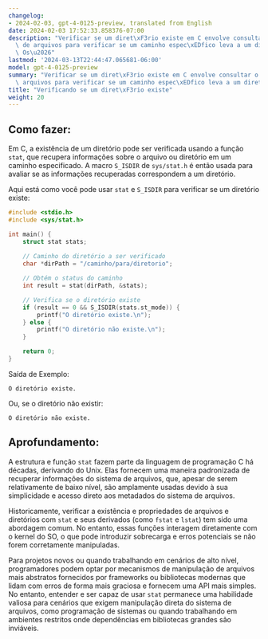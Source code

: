 ```yaml
---
changelog:
- 2024-02-03, gpt-4-0125-preview, translated from English
date: 2024-02-03 17:52:33.858376-07:00
description: "Verificar se um diret\xF3rio existe em C envolve consultar o sistema\
  \ de arquivos para verificar se um caminho espec\xEDfico leva a um diret\xF3rio.\
  \ Os\u2026"
lastmod: '2024-03-13T22:44:47.065681-06:00'
model: gpt-4-0125-preview
summary: "Verificar se um diret\xF3rio existe em C envolve consultar o sistema de\
  \ arquivos para verificar se um caminho espec\xEDfico leva a um diret\xF3rio."
title: "Verificando se um diret\xF3rio existe"
weight: 20
---
```


## Como fazer:
Em C, a existência de um diretório pode ser verificada usando a função `stat`, que recupera informações sobre o arquivo ou diretório em um caminho especificado. A macro `S_ISDIR` de `sys/stat.h` é então usada para avaliar se as informações recuperadas correspondem a um diretório.

Aqui está como você pode usar `stat` e `S_ISDIR` para verificar se um diretório existe:

```c
#include <stdio.h>
#include <sys/stat.h>

int main() {
    struct stat stats;
    
    // Caminho do diretório a ser verificado
    char *dirPath = "/caminho/para/diretorio";

    // Obtém o status do caminho
    int result = stat(dirPath, &stats);

    // Verifica se o diretório existe
    if (result == 0 && S_ISDIR(stats.st_mode)) {
        printf("O diretório existe.\n");
    } else {
        printf("O diretório não existe.\n");
    }

    return 0;
}
```

Saída de Exemplo:
```
O diretório existe.
```

Ou, se o diretório não existir:
```
O diretório não existe.
```

## Aprofundamento:
A estrutura e função `stat` fazem parte da linguagem de programação C há décadas, derivando do Unix. Elas fornecem uma maneira padronizada de recuperar informações do sistema de arquivos, que, apesar de serem relativamente de baixo nível, são amplamente usadas devido à sua simplicidade e acesso direto aos metadados do sistema de arquivos.

Historicamente, verificar a existência e propriedades de arquivos e diretórios com `stat` e seus derivados (como `fstat` e `lstat`) tem sido uma abordagem comum. No entanto, essas funções interagem diretamente com o kernel do SO, o que pode introduzir sobrecarga e erros potenciais se não forem corretamente manipuladas.

Para projetos novos ou quando trabalhando em cenários de alto nível, programadores podem optar por mecanismos de manipulação de arquivos mais abstratos fornecidos por frameworks ou bibliotecas modernas que lidam com erros de forma mais graciosa e fornecem uma API mais simples. No entanto, entender e ser capaz de usar `stat` permanece uma habilidade valiosa para cenários que exigem manipulação direta do sistema de arquivos, como programação de sistemas ou quando trabalhando em ambientes restritos onde dependências em bibliotecas grandes são inviáveis.
